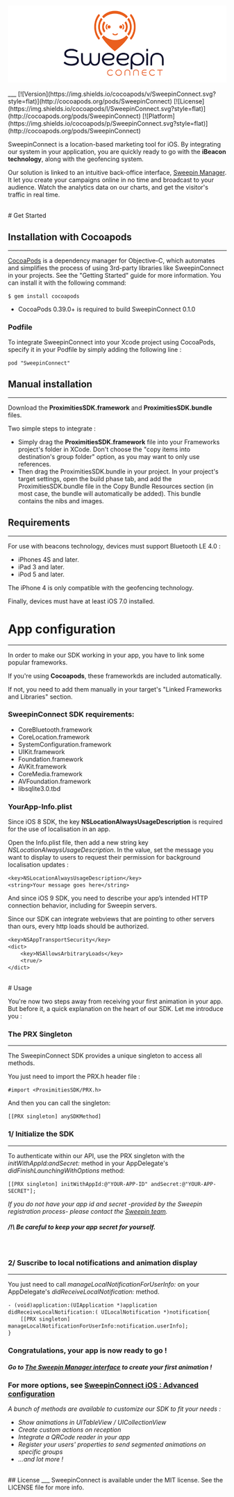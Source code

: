 <p align="center" >
  <img src="Images/logoSweepinConnect-850x300.png" alt="SweepinConnectLogo" title="SweepinConnectLogo">
</p>
___
[![Version](https://img.shields.io/cocoapods/v/SweepinConnect.svg?style=flat)](http://cocoapods.org/pods/SweepinConnect)
[![License](https://img.shields.io/cocoapods/l/SweepinConnect.svg?style=flat)](http://cocoapods.org/pods/SweepinConnect)
[![Platform](https://img.shields.io/cocoapods/p/SweepinConnect.svg?style=flat)](http://cocoapods.org/pods/SweepinConnect)

SweepinConnect is a location-based marketing tool for iOS. By integrating our system in your application, you are quickly ready to go with the **iBeacon technology**, along with the geofencing system.

Our solution is linked to an intuitive back-office interface, <a href='http://manager.sweepin.fr/admin/login/?ref=/'>Sweepin Manager</a>. It let you create your campaigns online in no time and broadcast to your audience.
Watch the analytics data on our charts, and get the visitor's traffic in real time.

<!--
The Sweepin platform currently lets you choose from 6 types of animations: 

1) Simple: simple notification that will be triggered when detecting the associated beacon, and will simply open the app. You can then handle what to do, like deep linking the push (ex: open a specific view controller)

2) Rich: notification that opens the app and displays a rich animation (custom images, colors, texts in the web manager). 

3) Webview : A notification that opens the app and displays an UIWebview object loading the url you choose inside an UIViewController.

4) Audio : notification that opens the app and displays an audio animation (containing an image in background, an audio file and texts in the web manager). 

5) Video : notification that opens the app and displays a video animation, containing a video file and texts in the web manager.

6) Loyalty : notification that opens the app and displays a loyalty animation. On each connection with the related transmitter, the loyalty template receive one more stamp.

All these animations include a custom delegate to handle user interactions.
-->

<!--## Example project
___
To run the example project, clone the repo, and run `pod install` from the Example directory first.
-->
<br/>
# Get Started

## Installation with Cocoapods
___

[CocoaPods](http://cocoapods.org) is a dependency manager for Objective-C, which automates and simplifies the process of using 3rd-party libraries like SweepinConnect in your projects. See the "Getting Started" guide for more information. You can install it with the following command:

	$ gem install cocoapods

* CocoaPods 0.39.0+ is required to build SweepinConnect 0.1.0

### Podfile
To integrate SweepinConnect into your Xcode project using CocoaPods, specify it in your Podfile by simply adding the following line :

```
pod "SweepinConnect"
```

## Manual installation
___
Download the **ProximitiesSDK.framework** and **ProximitiesSDK.bundle** files.

Two simple steps to integrate :

- Simply drag the **ProximitiesSDK.framework** file into your Frameworks project's folder in XCode. Don't choose the "copy items into destination's group folder" option, as you may want to only use references.  
- Then drag the ProximitiesSDK.bundle in your project. In your project's target settings, open the build phase tab, and add the ProximitiesSDK.bundle file in the Copy Bundle Resources section (in most case, the bundle will automatically be added). This bundle contains the nibs and images.


## Requirements
___

For use with beacons technology, devices must support Bluetooth LE 4.0 : 

- iPhones 4S and later.
- iPad 3 and later.
- iPod 5 and later.

The iPhone 4 is only compatible with the geofencing technology.

Finally, devices must have at least iOS 7.0 installed.

# App configuration
___
In order to make our SDK working in your app, you have to link some popular frameworks. 

If you're using **Cocoapods**, these frameworkds are included automatically. 

If not, you need to add them manually in your target's "Linked Frameworks and Libraries" section.

### SweepinConnect SDK requirements:
 
- CoreBluetooth.framework
- CoreLocation.framework
- SystemConfiguration.framework
- UIKit.framework
- Foundation.framework
- AVKit.framework
- CoreMedia.framework
- AVFoundation.framework
- libsqlite3.0.tbd

### YourApp-Info.plist

Since iOS 8 SDK, the key **NSLocationAlwaysUsageDescription** is required for the use of localisation in an app.

Open the Info.plist file, then add a new string key *NSLocationAlwaysUsageDescription*. In the value, set the message you want to display to users to request their permission for background localisation updates :

    <key>NSLocationAlwaysUsageDescription</key>
    <string>Your message goes here</string>

And since iOS 9 SDK, you need to describe your app’s intended HTTP connection behavior, including for Sweepin servers.

Since our SDK can integrate webviews that are pointing to other servers than ours, every http loads should be authorized.

	<key>NSAppTransportSecurity</key>
	<dict>
		<key>NSAllowsArbitraryLoads</key>
		<true/>
	</dict>
	


<br/>
# Usage

You're now two steps away from receiving your first animation in your app. But before it, a quick explanation on the heart of our SDK. Let me introduce you :
### The PRX Singleton
___
The SweepinConnect SDK provides a unique singleton to access all methods. 

You just need to import the PRX.h header file :

    #import <ProximitiesSDK/PRX.h>

And then you can call the singleton: 

    [[PRX singleton] anySDKMethod]


### 1/ Initialize the SDK
___

To authenticate within our API, use the PRX singleton with the *initWithAppId:andSecret:* method in your AppDelegate's *didFinishLaunchingWithOptions* method: 

    [[PRX singleton] initWithAppId:@"YOUR-APP-ID" andSecret:@"YOUR-APP-SECRET"];

*If you do not have your app id and secret -provided by the Sweepin registration process- please contact the [Sweepin team][1].*
    
##### /!\ Be careful to keep your app secret for yourself.
<br/>

### 2/ Suscribe to local notifications and animation display
___

You just need to call *manageLocalNotificationForUserInfo:* on your AppDelegate's *didReceiveLocalNotification:* method.

    - (void)application:(UIApplication *)application didReceiveLocalNotification:( UILocalNotification *)notification{
    	[[PRX singleton] manageLocalNotificationForUserInfo:notification.userInfo];
    }

### Congratulations, your app is now ready to go ! 
##### Go to <a href='http://manager.sweepin.fr/admin/login/?ref=/'>The Sweepin Manager interface</a> to create your first animation !

### For more options, see [SweepinConnect iOS : Advanced configuration](SweepinConnect-iOS_Advanced-configuration.md)
*A bunch of methods are available to customize our SDK to fit your needs :*

- *Show animations in UITableView / UICollectionView*
- *Create custom actions on reception* 
- *Integrate a QRCode reader in your app*
- *Register your users' properties to send segmented animations on specific groups*
- *...and lot more !*


<br/>	
## License
___
SweepinConnect is available under the MIT license. See the LICENSE file for more info.

  [1]: http://www.sweepin.fr/contact
